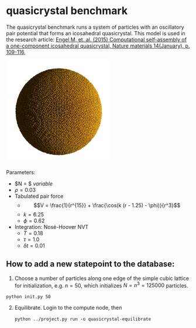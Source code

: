 # quasicrystal benchmark

The quasicrystal benchmark runs a system of particles with an oscillatory pair potential that forms an icosahedral
quasicrystal. This model is used in the research article:
[Engel M, et. al. (2015) Computational self-assembly of a one-component icosahedral quasicrystal, Nature materials 14(January), p. 109-116,](http://dx.doi.org/10.1038/NMAT4152)

<img src="quasicrystal.jpeg" style="width: 280px;"/>

Parameters:

* $N = $ *variable*
* $\rho = 0.03$
* Tabulated pair force
    * $$V = \frac{1}{r^{15}} + \frac{\cos(k (r - 1.25) - \phi)}{r^3}$$
    * $k = 6.25$
    * $\phi = 0.62$
* Integration: Nos&eacute;-Hoover NVT
    * $T=0.18$
    * $\tau=1.0$
    * $\delta t = 0.01$

## How to add a new statepoint to the database:

1. Choose a number of particles along one edge of the simple cubic lattice for initialization, e.g.
$n=50$, which initializes $N=n^3=125000$ particles.

```
python init.py 50
```

2. Equilibrate. Login to the compute node, then

    ```
    python ../project.py run -o quasicrystal-equilibrate
    ```
